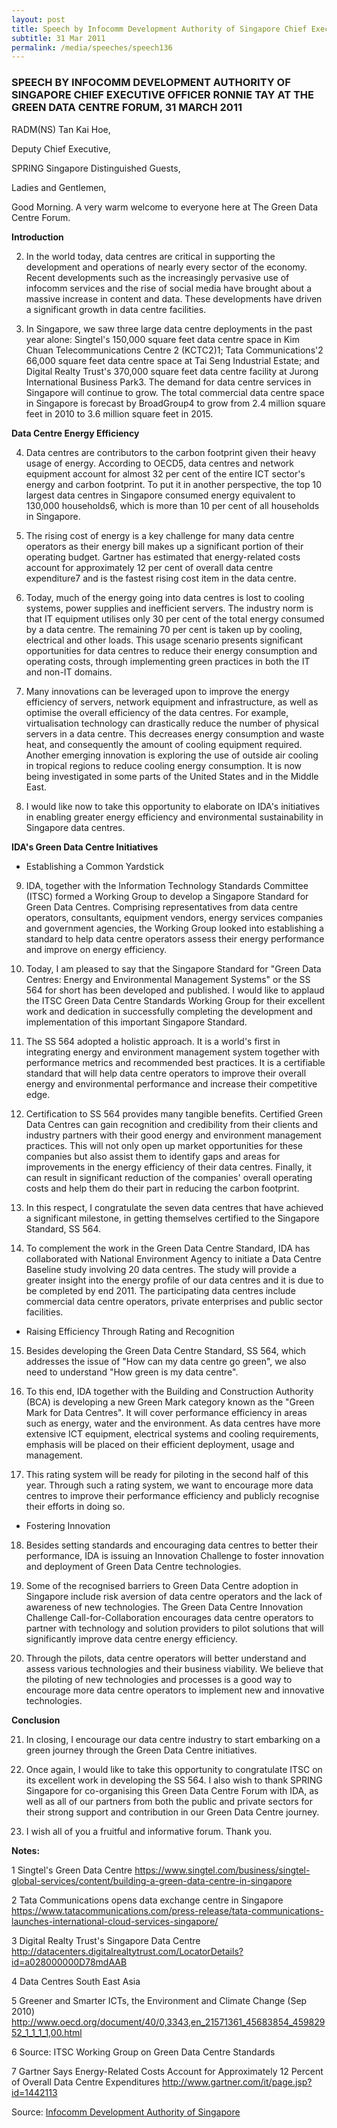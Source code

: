 ```yaml
---
layout: post
title: Speech by Infocomm Development Authority of Singapore Chief Executive Officer Ronnie Tay at the Green Data Centre Forum, 31 March 2011
subtitle: 31 Mar 2011
permalink: /media/speeches/speech136
---
```


### SPEECH BY INFOCOMM DEVELOPMENT AUTHORITY OF SINGAPORE CHIEF EXECUTIVE OFFICER RONNIE TAY AT THE GREEN DATA CENTRE FORUM, 31 MARCH 2011

RADM(NS) Tan Kai Hoe,

Deputy Chief Executive,

SPRING Singapore Distinguished Guests,

Ladies and Gentlemen,

Good Morning. A very warm welcome to everyone here at The Green Data Centre Forum.

**Introduction**

2. In the world today, data centres are critical in supporting the development and operations of nearly every sector of the economy. Recent developments such as the increasingly pervasive use of infocomm services and the rise of social media have brought about a massive increase in content and data. These developments have driven a significant growth in data centre facilities.

3. In Singapore, we saw three large data centre deployments in the past year alone: Singtel's 150,000 square feet data centre space in Kim Chuan Telecommunications Centre 2 (KCTC2)1; Tata Communications'2 66,000 square feet data centre space at Tai Seng Industrial Estate; and Digital Realty Trust's 370,000 square feet data centre facility at Jurong International Business Park3. The demand for data centre services in Singapore will continue to grow. The total commercial data centre space in Singapore is forecast by BroadGroup4 to grow from 2.4 million square feet in 2010 to 3.6 million square feet in 2015.

**Data Centre Energy Efficiency**

4. Data centres are contributors to the carbon footprint given their heavy usage of energy. According to OECD5, data centres and network equipment account for almost 32 per cent of the entire ICT sector's energy and carbon footprint. To put it in another perspective, the top 10 largest data centres in Singapore consumed energy equivalent to 130,000 households6, which is more than 10 per cent of all households in Singapore.

5. The rising cost of energy is a key challenge for many data centre operators as their energy bill makes up a significant portion of their operating budget. Gartner has estimated that energy-related costs account for approximately 12 per cent of overall data centre expenditure7 and is the fastest rising cost item in the data centre.

6. Today, much of the energy going into data centres is lost to cooling systems, power supplies and inefficient servers. The industry norm is that IT equipment utilises only 30 per cent of the total energy consumed by a data centre. The remaining 70 per cent is taken up by cooling, electrical and other loads. This usage scenario presents significant opportunities for data centres to reduce their energy consumption and operating costs, through implementing green practices in both the IT and non-IT domains.

7. Many innovations can be leveraged upon to improve the energy efficiency of servers, network equipment and infrastructure, as well as optimise the overall efficiency of the data centres. For example, virtualisation technology can drastically reduce the number of physical servers in a data centre. This decreases energy consumption and waste heat, and consequently the amount of cooling equipment required. Another emerging innovation is exploring the use of outside air cooling in tropical regions to reduce cooling energy consumption. It is now being investigated in some parts of the United States and in the Middle East.

8. I would like now to take this opportunity to elaborate on IDA's initiatives in enabling greater energy efficiency and environmental sustainability in Singapore data centres.

**IDA's Green Data Centre Initiatives**

* Establishing a Common Yardstick

9. IDA, together with the Information Technology Standards Committee (ITSC) formed a Working Group to develop a Singapore Standard for Green Data Centres. Comprising representatives from data centre operators, consultants, equipment vendors, energy services companies and government agencies, the Working Group looked into establishing a standard to help data centre operators assess their energy performance and improve on energy efficiency.

10. Today, I am pleased to say that the Singapore Standard for "Green Data Centres: Energy and Environmental Management Systems" or the SS 564 for short has been developed and published. I would like to applaud the ITSC Green Data Centre Standards Working Group for their excellent work and dedication in successfully completing the development and implementation of this important Singapore Standard.

11. The SS 564 adopted a holistic approach. It is a world's first in integrating energy and environment management system together with performance metrics and recommended best practices. It is a certifiable standard that will help data centre operators to improve their overall energy and environmental performance and increase their competitive edge.

12. Certification to SS 564 provides many tangible benefits. Certified Green Data Centres can gain recognition and credibility from their clients and industry partners with their good energy and environment management practices. This will not only open up market opportunities for these companies but also assist them to identify gaps and areas for improvements in the energy efficiency of their data centres. Finally, it can result in significant reduction of the companies' overall operating costs and help them do their part in reducing the carbon footprint.

13. In this respect, I congratulate the seven data centres that have achieved a significant milestone, in getting themselves certified to the Singapore Standard, SS 564.

14. To complement the work in the Green Data Centre Standard, IDA has collaborated with National Environment Agency to initiate a Data Centre Baseline study involving 20 data centres. The study will provide a greater insight into the energy profile of our data centres and it is due to be completed by end 2011. The participating data centres include commercial data centre operators, private enterprises and public sector facilities.

* Raising Efficiency Through Rating and Recognition

15. Besides developing the Green Data Centre Standard, SS 564, which addresses the issue of "How can my data centre go green", we also need to understand "How green is my data centre".

16. To this end, IDA together with the Building and Construction Authority (BCA) is developing a new Green Mark category known as the "Green Mark for Data Centres". It will cover performance efficiency in areas such as energy, water and the environment. As data centres have more extensive ICT equipment, electrical systems and cooling requirements, emphasis will be placed on their efficient deployment, usage and management.

17. This rating system will be ready for piloting in the second half of this year. Through such a rating system, we want to encourage more data centres to improve their performance efficiency and publicly recognise their efforts in doing so.

* Fostering Innovation

18. Besides setting standards and encouraging data centres to better their performance, IDA is issuing an Innovation Challenge to foster innovation and deployment of Green Data Centre technologies.

19. Some of the recognised barriers to Green Data Centre adoption in Singapore include risk aversion of data centre operators and the lack of awareness of new technologies. The Green Data Centre Innovation Challenge Call-for-Collaboration encourages data centre operators to partner with technology and solution providers to pilot solutions that will significantly improve data centre energy efficiency.

20. Through the pilots, data centre operators will better understand and assess various technologies and their business viability. We believe that the piloting of new technologies and processes is a good way to encourage more data centre operators to implement new and innovative technologies.

**Conclusion**

21. In closing, I encourage our data centre industry to start embarking on a green journey through the Green Data Centre initiatives.

22. Once again, I would like to take this opportunity to congratulate ITSC on its excellent work in developing the SS 564. I also wish to thank SPRING Singapore for co-organising this Green Data Centre Forum with IDA, as well as all of our partners from both the public and private sectors for their strong support and contribution in our Green Data Centre journey.

23. I wish all of you a fruitful and informative forum. Thank you.

**Notes:**

1 Singtel's Green Data Centre [<a href="https://www.singtel.com/business/singtel-global-services/content/building-a-green-data-centre-in-singapore" target="_blank">https://www.singtel.com/business/singtel-global-services/content/building-a-green-data-centre-in-singapore</a>](https://www.singtel.com/business/singtel-global-services/content/building-a-green-data-centre-in-singapore)

2 Tata Communications opens data exchange centre in Singapore [<a href="https://www.tatacommunications.com/press-release/tata-communications-launches-international-cloud-services-singapore/" target="_blank">https://www.tatacommunications.com/press-release/tata-communications-launches-international-cloud-services-singapore/</a>](https://www.tatacommunications.com/press-release/tata-communications-launches-international-cloud-services-singapore/)

3 Digital Realty Trust's Singapore Data Centre [<a href="http://datacenters.digitalrealtytrust.com/LocatorDetails?id=a028000000D78mdAAB" target="_blank">http://datacenters.digitalrealtytrust.com/LocatorDetails?id=a028000000D78mdAAB</a>](http://datacenters.digitalrealtytrust.com/LocatorDetails?id=a028000000D78mdAAB)

4 Data Centres South East Asia

5 Greener and Smarter ICTs, the Environment and Climate Change (Sep 2010) [<a href="http://www.oecd.org/document/40/0,3343,en_21571361_45683854_45982952_1_1_1_1,00.html" target="_blank">http://www.oecd.org/document/40/0,3343,en_21571361_45683854_45982952_1_1_1_1,00.html</a>](http://www.oecd.org/document/40/0,3343,en_21571361_45683854_45982952_1_1_1_1,00.html)

6 Source: ITSC Working Group on Green Data Centre Standards

7 Gartner Says Energy-Related Costs Account for Approximately 12 Percent of Overall Data Centre Expenditures [<a href="http://www.gartner.com/it/page.jsp?id=1442113" target="_blank">http://www.gartner.com/it/page.jsp?id=1442113</a>](http://www.gartner.com/it/page.jsp?id=1442113)


Source: [<a href="https://www.imda.gov.sg/about/newsroom/archived/ida/speeches/2011/speech-by-ida-ceo-at-the-green-data-centre-forum" target="_blank">Infocomm Development Authority of Singapore</a>](https://www.imda.gov.sg/about/newsroom/archived/ida/speeches/2011/speech-by-ida-ceo-at-the-green-data-centre-forum)

